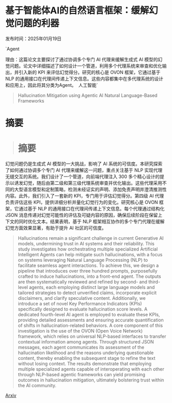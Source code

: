 # 基于智能体AI的自然语言框架：缓解幻觉问题的利器

发布时间：2025年01月19日

`Agent

理由：这篇论文主要探讨了通过协调多个专门 AI 代理来缓解生成式 AI 模型的幻觉问题。论文中详细描述了如何设计一个管道，利用多个代理系统来审查和优化输出，并引入新的 KPI 来评估幻觉得分。研究的核心是 OVON 框架，它通过基于 NLP 的通用接口在代理间传递上下文信息。这些内容都集中在多代理系统的设计和应用上，因此将其分类为Agent。` `人工智能`

> Hallucination Mitigation using Agentic AI Natural Language-Based Frameworks

# 摘要

> # 摘要
幻觉问题仍是生成式 AI 模型的一大挑战，影响了 AI 系统的可信度。本研究探索了如何通过协调多个专门 AI 代理来缓解这一问题，重点关注基于 NLP 实现代理无缝交互的系统。我们设计了一个管道，向前端代理注入 300 多个精心设计的提示以诱发幻觉，随后由第二级和第三级代理系统审查并优化输出。这些代理采用不同的大型语言模型和定制策略，检测未经证实的声明、添加免责声明并澄清推测性内容。此外，我们引入了一套新的 KPI，专门用于评估幻觉得分。第四级 AI 代理负责评估这些 KPI，提供详细分析并量化幻觉行为的变化。研究核心是 OVON 框架，它通过基于 NLP 的通用接口在代理间传递上下文信息。每个代理通过结构化 JSON 消息传递对幻觉可能性的评估及可疑内容的原因，确保后续阶段在保留上下文的同时优化文本。结果表明，基于 NLP 框架相互协作的多个专门代理在缓解幻觉方面效果显著，有助于提升 AI 社区的可信度。

> Hallucinations remain a significant challenge in current Generative AI models, undermining trust in AI systems and their reliability. This study investigates how orchestrating multiple specialized Artificial Intelligent Agents can help mitigate such hallucinations, with a focus on systems leveraging Natural Language Processing (NLP) to facilitate seamless agent interactions. To achieve this, we design a pipeline that introduces over three hundred prompts, purposefully crafted to induce hallucinations, into a front-end agent. The outputs are then systematically reviewed and refined by second- and third-level agents, each employing distinct large language models and tailored strategies to detect unverified claims, incorporate explicit disclaimers, and clarify speculative content. Additionally, we introduce a set of novel Key Performance Indicators (KPIs) specifically designed to evaluate hallucination score levels. A dedicated fourth-level AI agent is employed to evaluate these KPIs, providing detailed assessments and ensuring accurate quantification of shifts in hallucination-related behaviors. A core component of this investigation is the use of the OVON (Open Voice Network) framework, which relies on universal NLP-based interfaces to transfer contextual information among agents. Through structured JSON messages, each agent communicates its assessment of the hallucination likelihood and the reasons underlying questionable content, thereby enabling the subsequent stage to refine the text without losing context. The results demonstrate that employing multiple specialized agents capable of interoperating with each other through NLP-based agentic frameworks can yield promising outcomes in hallucination mitigation, ultimately bolstering trust within the AI community.

[Arxiv](https://arxiv.org/abs/2501.13946)